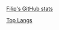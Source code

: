 [Filip's GitHub stats](https://github-readme-stats.vercel.app/api?username=mucnjakf&count_private=true&show_icons=true&theme=github_dark)

[Top Langs](https://github-readme-stats.vercel.app/api/top-langs/?username=mucnjakf)
